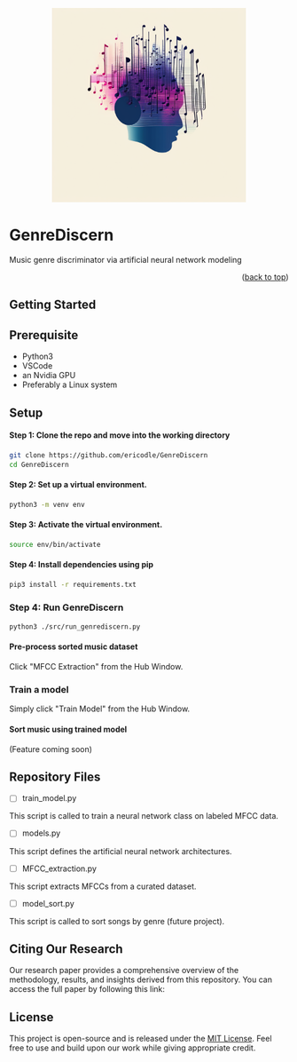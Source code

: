 <p align="center">
  <img src="img/gd_logo.png" width="350" title="logo">
</p>

# GenreDiscern
Music genre discriminator via artificial neural network modeling

<p align="right">(<a href="#top">back to top</a>)</p>


## Getting Started

## Prerequisite

- Python3
- VSCode
- an Nvidia GPU
- Preferably a Linux system

## Setup

#### Step 1: Clone the repo and move into the working directory

  ```sh
  git clone https://github.com/ericodle/GenreDiscern
  cd GenreDiscern
  ```

#### Step 2: Set up a virtual environment.

  ```sh
  python3 -m venv env
  ```

#### Step 3: Activate the virtual environment.

  ```sh
  source env/bin/activate
  ```

#### Step 4: Install dependencies using pip

  ```sh
pip3 install -r requirements.txt
```

### Step 4: Run GenreDiscern

  ```sh
python3 ./src/run_genrediscern.py
  ```

#### Pre-process sorted music dataset

Click "MFCC Extraction" from the Hub Window.

### Train a model

Simply click "Train Model" from the Hub Window.

#### Sort music using trained model

(Feature coming soon)

## Repository Files

- [ ] train_model.py

This script is called to train a neural network class on labeled MFCC data.
- [ ] models.py

This script defines the artificial neural network architectures.

- [ ] MFCC_extraction.py

This script extracts MFCCs from a curated dataset.

- [ ] model_sort.py

This script is called to sort songs by genre (future project).

## Citing Our Research

Our research paper provides a comprehensive overview of the methodology, results, and insights derived from this repository. You can access the full paper by following this link: []()

<!-- LICENSE -->

## License
This project is open-source and is released under the [MIT License](LICENSE). Feel free to use and build upon our work while giving appropriate credit.


